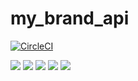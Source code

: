 # my_brand_api

[![CircleCI](https://circleci.com/gh/alaintresor/my_brand_api.svg?style=shield)](https://app.circleci.com/pipelines/github/alaintresor/my_brand_api)

![](https://img.shields.io/badge/Coverage-75%25-5A7302.svg?prefix=$coverage$)
![](https://img.shields.io/badge/statements-85%25-83A603.svg?style=flat&logo=kotlin&logoColor=white&color=blue&prefix=$statements$)
![](https://img.shields.io/badge/Coverage-63%25-F2E96B.svg?style=social&logo=ktor&logoColor=black&color=red&prefix=$branches$)
![](https://img.shields.io/badge/Coverage-67%25-5A7302.svg?prefix=$functions$)
![](https://img.shields.io/badge/Coverage-86%25-83A603.svg?prefix=$lines$)

